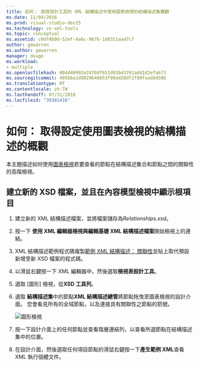 ```yaml
---
title: 如何： 取得設計工具的 XML 結構描述中使用圖表檢視的結構描述集概觀
ms.date: 11/04/2016
ms.prod: visual-studio-dev15
ms.technology: vs-xml-tools
ms.topic: conceptual
ms.assetid: c0df4b0d-52ef-4a6c-9676-1d8311aad7c7
author: gewarren
ms.author: gewarren
manager: douge
ms.workload:
- multiple
ms.openlocfilehash: 004d40992e24f0df651d93b43761add1d2efa673
ms.sourcegitcommit: 495bba1d8029646653f99ad20df2f80faad8d58b
ms.translationtype: MT
ms.contentlocale: zh-TW
ms.lasthandoff: 07/31/2018
ms.locfileid: "39381416"
---
```

# <a name="how-to-get-an-overview-of-a-schema-set-using-the-graph-view"></a>如何： 取得設定使用圖表檢視的結構描述的概觀

本主題描述如何使用[圖表檢視](../xml-tools/graph-view.md)若要查看的節點在結構描述集合和節點之間的關聯性的高階檢視。

## <a name="to-create-a-new-xsd-file-and-display-the-root-element-in-the-content-model-view"></a>建立新的 XSD 檔案，並且在內容模型檢視中顯示根項目

1.  建立新的 XML 結構描述檔案，並將檔案儲存為*Relationships.xsd*。

2.  按一下 **使用 XML 編輯器檢視與編輯基礎 XML 結構描述檔案**開始檢視上的連結。

3.  XML 結構描述範例程式碼複製[範例 XML 結構描述： 關聯性](../xml-tools/sample-xsd-file-relationships.md)並貼上取代預設新增至新 XSD 檔案的程式碼。

4.  以滑鼠右鍵按一下 XML 編輯器中，然後選取**檢視表設計工具**。

5.  選取 [圖形] 檢視，從**XSD 工具列**。

6.  選取 **結構描述集**中的節點**XML 結構描述總管**將節點拖曳至圖表檢視的設計介面。 您會看見所有的全域節點，以及連接具有關聯性之節點的箭號。

     ![圖形檢視](../xml-tools/media/relationshipingraphview.gif)

7.  按一下設計介面上的任何節點並查看階層連結列，以查看所選節點在結構描述集中的位置。

8.  在設計介面，然後選取任何項目節點的滑鼠右鍵按一下**產生範例 XML**查看 XML 執行個體文件。